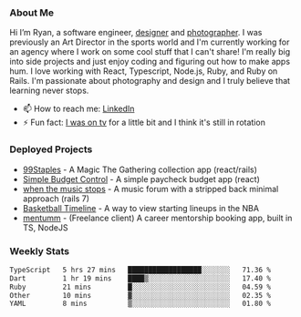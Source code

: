 ### About Me
Hi I’m Ryan, a software engineer, [designer](https://www.denvermullets.com/video) and [photographer](https://www.denvermullets.com/). I was previously an Art Director in the sports world and I'm currently working for an agency where I work on some cool stuff that I can't share! I'm really big into side projects and just enjoy coding and figuring out how to make apps hum. I love working with React, Typescript, Node.js, Ruby, and Ruby on Rails. I'm passionate about photography and design and I truly believe that learning never stops.

- 📫 How to reach me: [LinkedIn](https://www.linkedin.com/in/ryanvaznis)
- ⚡ Fun fact: [I was on tv](https://vimeo.com/381425882) for a little bit and I think it's still in rotation

### Deployed Projects
- [99Staples](https://www.99staples.com/collections/denvermullets/9) - A Magic The Gathering collection app (react/rails)
- [Simple Budget Control](https://simplebudgetcontrol.com/) - A simple paycheck budget app (react)
- [when the music stops](https://whenthemusicstops.net) - A music forum with a stripped back minimal approach (rails 7)
- [Basketball Timeline](https://basketball-timeline.com/?team=PHO&year=2023) - A way to view starting lineups in the NBA
- [mentumm](https://portal.mentumm.com/) - (Freelance client) A career mentorship booking app, built in TS, NodeJS

### Weekly Stats
<!--START_SECTION:waka-->

```txt
TypeScript   5 hrs 27 mins   ██████████████████░░░░░░░   71.36 %
Dart         1 hr 19 mins    ████▒░░░░░░░░░░░░░░░░░░░░   17.40 %
Ruby         21 mins         █░░░░░░░░░░░░░░░░░░░░░░░░   04.59 %
Other        10 mins         ▓░░░░░░░░░░░░░░░░░░░░░░░░   02.35 %
YAML         8 mins          ▒░░░░░░░░░░░░░░░░░░░░░░░░   01.80 %
```

<!--END_SECTION:waka-->
